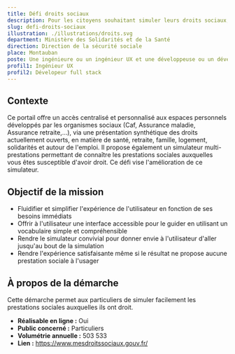 ```yaml
---
title: Défi droits sociaux
description: Pour les citoyens souhaitant simuler leurs droits sociaux, faciliter leur parcours afin que non pas 50% mais tous les usagers parviennent à effectuer cette démarche
slug: defi-droits-sociaux
illustration: ./illustrations/droits.svg
department: Ministère des Solidarités et de la Santé
direction: Direction de la sécurité sociale
place: Montauban
poste: Une ingénieure ou un ingénieur UX et une développeuse ou un développeur full stack
profil1: Ingénieur UX
profil2: Dévelopeur full stack
---
```


## Contexte
Ce portail offre un accès centralisé et personnalisé aux espaces personnels développés par les organismes sociaux (Caf, Assurance maladie, Assurance retraite,...), via une présentation synthétique des droits actuellement ouverts, en matière de santé, retraite, famille, logement, solidarités et autour de l'emploi. Il propose également un simulateur multi-prestations permettant de connaître les prestations sociales auxquelles vous êtes susceptible d'avoir droit. Ce défi vise l'amélioration de ce simulateur.

## Objectif de la mission
- Fluidifier et simplifier l'expérience de l'utilisateur en fonction de ses besoins immédiats
- Offrir à l'utilisateur une interface accessible pour le guider en utilisant un vocabulaire simple et compréhensible
- Rendre le simulateur convivial pour donner envie à l'utilisateur d'aller jusqu'au bout de la simulation
- Rendre l'expérience satisfaisante même si le résultat ne propose aucune prestation sociale à l'usager

## À propos de la démarche
Cette démarche permet aux particuliers de simuler facilement les prestations sociales auxquelles ils ont droit.
- **Réalisable en ligne :** Oui
- **Public concerné :** Particuliers
- **Volumétrie annuelle :** 503 533
- **Lien :** https://www.mesdroitssociaux.gouv.fr/

<!-- ## Postes à pourvoir
### Une ingénieure ou un ingénieur UX
- Expertise en conception d'interfaces responsives, création de prototypes et designs pixel-perfect
- Expertise en HTML, CSS, JavaScript et plus spécifiquement Angular
- Sens avéré de la conception web et une attention particulière aux principes fondamentaux de l'expérience utilisateur, y compris de l'accessibilité
- Esthétique visuelle forte, propre et élégante
- Forte capacité à résoudre les problèmes
- Capacité à communiquer efficacement
- Curiosité, rigueur et sens de l'humour


### Une développeuse ou un développeur full stack
- Expertise en HTML, CSS, JavaScript et plus spécifiquement Angular
- Expertise en langages back-end (lister les différents langages dans votre candidature)
- Expertise en devops
- Forte capacité à résoudre les problèmes
- Capacité à communiquer efficacement
- Curiosité, rigueur et sens de l'humour -->
